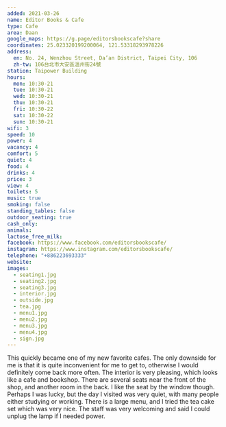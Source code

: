 ```yaml
---
added: 2021-03-26
name: Editor Books & Cafe
type: Cafe
area: Daan
google_maps: https://g.page/editorsbookscafe?share
coordinates: 25.023320199200064, 121.53318293978226
address:
  en: No. 24, Wenzhou Street, Da’an District, Taipei City, 106
  zh-tw: 106台北市大安區溫州街24號
station: Taipower Building
hours:
  mon: 10:30-21
  tue: 10:30-21
  wed: 10:30-21
  thu: 10:30-21
  fri: 10:30-22
  sat: 10:30-22
  sun: 10:30-21
wifi: 3
speed: 10
power: 4
vacancy: 4
comfort: 5
quiet: 4
food: 4
drinks: 4
price: 3
view: 4
toilets: 5
music: true
smoking: false
standing_tables: false
outdoor_seating: true
cash_only: 
animals: 
lactose_free_milk: 
facebook: https://www.facebook.com/editorsbookscafe/
instagram: https://www.instagram.com/editorsbookscafe/
telephone: "+886223693333"
website: 
images:
  - seating1.jpg
  - seating2.jpg
  - seating3.jpg
  - interior.jpg
  - outside.jpg
  - tea.jpg
  - menu1.jpg
  - menu2.jpg
  - menu3.jpg
  - menu4.jpg
  - sign.jpg
---
```


This quickly became one of my new favorite cafes. The only downside for me is that it is quite inconvenient for me to get to, otherwise I would definitely come back more often. The interior is very pleasing, which looks like a cafe and bookshop. There are several seats near the front of the shop, and another room in the back. I like the seat by the window though. Perhaps I was lucky, but the day I visited was very quiet, with many people either studying or working. There is a large menu, and I tried the tea cake set which was very nice. The staff was very welcoming and said I could unplug the lamp if I needed power.

